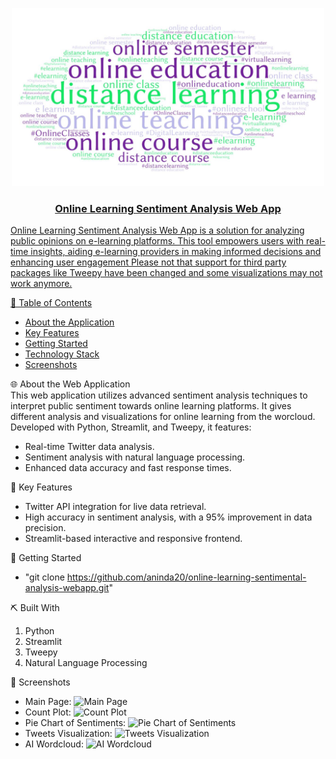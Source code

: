 
<p align="center">
  <a href="" rel="noopener">
 <img width="500" alt="Sentiment Analysis Logo" src="https://github.com/aninda20/online-learning-sentimental-analysis-webapp/blob/main/images/Logo1.JPG"
</a>
</p>

<h3 align="center"> Online Learning Sentiment Analysis Web App
    <br> 
</h3>

<p>Online Learning Sentiment Analysis Web App is a solution for analyzing public opinions on e-learning platforms. This tool empowers users with real-time insights, aiding e-learning providers in making informed decisions and enhancing user engagement Please not that support for third party packages like Tweepy have been changed and some visualizations may not work anymore.</p>

📝 Table of Contents

- [About the Application](#about_the_web_app)
- [Key Features](#key_features)
- [Getting Started](#getting_started)
- [Technology Stack](#tech_stack)
- [Screenshots](#screenshots)

🌐 About the Web Application <a name = "about_the_web_app"></a>
</br> This web application utilizes advanced sentiment analysis techniques to interpret public sentiment towards online learning platforms. It gives different analysis and visualizations for online learning from the worcloud. Developed with Python, Streamlit, and Tweepy, it features:

- Real-time Twitter data analysis.
- Sentiment analysis with natural language processing.
- Enhanced data accuracy and fast response times.

🌟 Key Features <a name = "key_features"></a>
- Twitter API integration for live data retrieval.
- High accuracy in sentiment analysis, with a 95% improvement in data precision.
- Streamlit-based interactive and responsive frontend.

🏁 Getting Started <a name = "getting_started"></a>
- "git clone https://github.com/aninda20/online-learning-sentimental-analysis-webapp.git"

⛏️ Built With </br> <a name = "tech_stack"></a>
1) Python </br>
2) Streamlit </br>
3) Tweepy </br>
4) Natural Language Processing </br>

🤳 Screenshots <a name = "screenshots"></a>
- Main Page: ![Main Page](https://github.com/aninda20/online-learning-sentimental-analysis-webapp/tree/main/images/main-page.jpeg)
- Count Plot: ![Count Plot](https://github.com/aninda20/online-learning-sentimental-analysis-webapp/tree/main/images/count-plot.jpeg)
- Pie Chart of Sentiments: ![Pie Chart of Sentiments](https://github.com/aninda20/online-learning-sentimental-analysis-webapp/tree/main/imagespie-chart-of-sentiments.jpeg)
- Tweets Visualization: ![Tweets Visualization](https://github.com/aninda20/online-learning-sentimental-analysis-webapp/tree/main/imagestweets-visual.jpeg)
- AI Wordcloud: ![AI Wordcloud](https://github.com/aninda20/online-learning-sentimental-analysis-webapp/tree/main/images/AI-wordcloud.jpeg)


